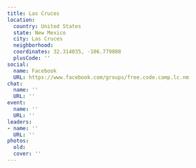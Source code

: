 ```yaml
---
title: Las Cruces
location:
  country: United States
  state: New Mexico
  city: Las Cruces
  neighborhood: 
  coordinates: 32.314035, -106.779808
  plusCode: ''
social:
  name: Facebook
  URL: https://www.facebook.com/groups/free.code.camp.lc.nm
chat:
  name: ''
  URL: ''
event:
  name: ''
  URL: ''
leaders:
- name: ''
  URL: ''
photos:
  old: 
  cover: ''
---
```

